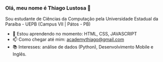 ### Olá, meu nome é Thiago Lustosa 👋

Sou estudante de Ciências da Computação pela Universidade Estadual da Paraíba - UEPB (Campus VII | Pátos - PB) 


- 🌱 Estou aprendendo no momento: HTML, CSS, JAVASCRIPT
- 📫 Como chegar até mim: academythiago@gmail.com
- 📚 Interesses: análise de dados (Python), Desenvolvimento Mobile e Inglês.
